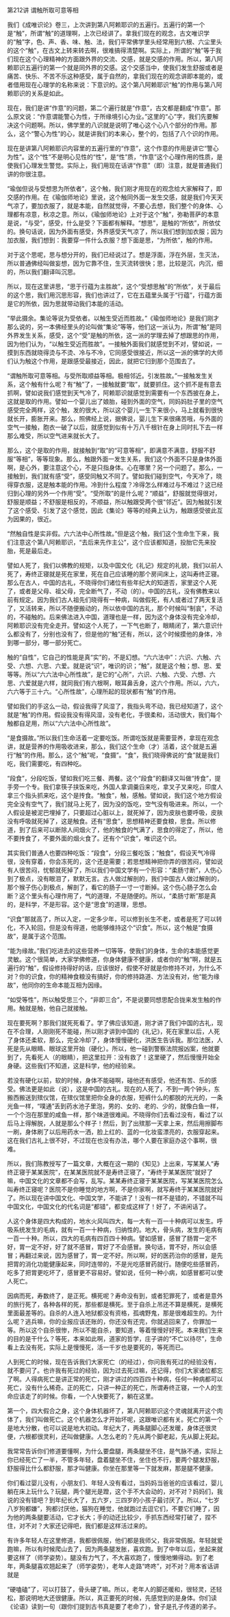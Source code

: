 第212讲 谓触所取可意等相

我们《成唯识论》卷三，上次讲到第八阿赖耶识的五遍行。五遍行的第一个是“触”，所谓“触”的道理啊，上次已经讲了。拿我们现在的观念，古文唯识学的“触”字，色、声、香、味、触、法，我们平常佛学里头经常用到六根、六尘里头的这个“触”，在古文上转来转去啊，很难搞得清楚啊。实际上，所谓的“触”等于我们现在这个心理精神的方面跟外界的交流、交感，就是交感的作用。所以，第八阿赖耶识五遍行的第一个就是同外界的交感。这个交感当中，使我们发生舒服或者是痛苦、快乐、不苦不乐这种感受，属于自然的，拿我们现在的观念讲即本能的，或者借用现在心理学的名称来说：下意识的。这个第八阿赖耶识“触”的作用与第八阿赖耶识的关系是如此。

现在，我们是讲“作意”的问题，第二个遍行就是“作意”，古文都是翻成“作意”。那么原文说：“作意谓能警心为性，于所缘境引心为业。”这里的“心”字，我们先要解决这个问题啊。所以，佛学里的八识就是说明了唯心这个心八个部分的作用。那么，这个“警心为性”的心，就是讲我们的本来心，整个的，包括了八个识的作用。

现在是讲第八阿赖耶识内容里的五遍行里的“作意”，这个作意的作用是讲它“警心为性”。这个“性”不是明心见性的“性”，是“性”质，“作意”这个心理作用的性质，是使我们心理发生警觉。实际上，我们用现在话讲“作意”（即）注意，就是普通我们讲的你很注意。

“瑜伽但说与受想思为所依者”，这个触，我们刚才用现在的观念给大家解释了，即交感的作用。在《瑜伽师地论》里说，这个触同外面一发生交感，就是我们今天天气凉了，要加衣服了，就是本能，自然就觉得，不要心去想，我们整个的身体、心理都有凉意，秋凉之意。所以，《瑜伽师地论》上对于这个“触”，弥勒菩萨的本意是说，“与受”，感受，什么是受？下面都有解释。“想思”，是触的“所依”，所依仗的。换句话说，因为外面有感受，外界感受天气凉了，所以我们想到加衣服；因为加衣服，我们想到：我要穿一件什么衣服？想下面是思，“为所依”，触的作用。

对于这个思呢，思与想分开的，我们已经说过了。想是浮面，浮在外层，生灭法，所以普通佛经叫做妄想，因为它靠不住，生灭流转很快；思，比较是沉，内沉，细的，所以我们翻译叫沉思。

所以，现在这里讲思，“思于行蕴为主胜故”，这个“受想思触”的“所依”，关于最后的这个思，我们用沉思形容，我们也讲过了，它在五蕴里头属于“行蕴”，行蕴方面是它的所依，因为思就带动我们本能的活动。

“举此摄余。集论等说为受依者。以触生受近而胜故。”《瑜伽师地论》是我们刚才那么说的，另一本佛经里头的论叫做“集论”等等，他们这一派认为，所谓“触”是同外界发生关系，感受，这个“受”是触的所依，这一派的学理去掉了想跟思的作用，因为他们认为，“以触生受近而胜故”。一接触外面我们就感觉到不对，譬如说，一摸到东西就晓得烫与不烫、冷与不冷，它同感受很接近，所以这一派的佛学的大师们认为触这个作用，是跟感受最接近，因此，就把它归到那个范围去了。

“谓触所取可意等相。与受所取顺益等相。极相邻近。引发胜故。”一接触发生关系，这个触有什么呢？有“触”了，一接触就要“取”，就要抓住。这个抓不是有意去抓啊，譬如说我们感觉到天气冷了，阿赖耶识就感觉到需要有一个东西披在身上，这就是取的作用。譬如一个婴儿出了娘胎，碰到外面的空气，同妈妈肚子里的空气感受完全两样，这个触，发的很大，所以这个婴儿一生下来很小，马上就看到很快就长开，膨胀开来。那么，照佛经上说，据佛说，婴儿生下来很痛苦哦，与外面的空气一接触，胞衣一破了以后，就感觉到似有十万八千根针在身上同时扎下去一样那么难受，所以空气进来就长大了。

那么，这个是取的作用，就接触到“取”的“可意等相”，即满意不满意，舒服不舒服“等相”，等等现象。那么，触跟外面一发生关系，我们这个外面不只是身体外面啊，是心外，要注意这个心，不是只指身体。心在哪里？另一个问题了。那么，一接触到，我们就有感“受”，感受同触又不同了。譬如我们碰到空气，今天冷了，晓得穿衣服，这是触本能的作用。冷到什么程度？冷得怎么样难过与不难过？这已经归到心理的另外一个作用“受”。“受所取”的是什么呢？“顺益”，舒服就觉得很对，舒服是顺益；不舒服是相反的，不顺益，所以触跟受两个很“邻近”。因为触就引发了这个感受、引发了这个感觉，因此《集论》等等的经典上认为，触跟感受彼此互为因果的，很近。

“然触自性是实非假。六六法中心所性故。”但是这个触，我们这个生命生下来，我们注意这个第八阿赖耶识，“去后来先作主公”，这个应该都知道，投胎它先来投胎，死是最后走。

譬如人死了，我们以佛教的规矩，以及中国文化《礼记》规定的礼貌，我们以前人死了，寿终正寝就是死在家里，死在自己应该睡的那个房间床上，这叫寿终正寝。那么在古人，中国的古礼，不晓得你们诸位有些年纪大的知道否，家里这个人死了，或者是父母、祖父母，完全断气了，不动（的）。中国的古礼，没有佛教来以前有规定。因为我们古人祖先们晓得有一种病，叫做假死，有人或者过了两天复活了，又活转来，所以不随便搬动的，所以依中国的古礼，那个时候叫“制哀”，不动的，不碰触的。后来佛法进入中国，道理也是一样，因为这个身体没有完全冷却，阿赖耶识没有完全走开。譬如这个人死了，一下气也断了，眼睛闭了，第六意识什么都没有了，分别也没有了，但是他的“触”还有，所以，这个时候摸他的身体，冷到哪一部分，哪一部分死亡。

触的“自性”，它自己的性能是真“实”的，不是幻想。“六六法中”：六识、六触、六受、六想、六思、六爱。就是说“识”，唯识的识；“触”，就是这个触；想、思、爱等等。所以“六六法中心所性故”，是它的“心所”，六识、六触、六受、六想、六思、六爱就是六样，就同我们有六根啊，眼耳鼻舌身，这六个作用。所以，六六，六六等于三十六。“心所性故”，心理所起的现状都有“触”的作用。

譬如我们的手这么一动，假设我得了风湿了，我指头弯不动，我已经知道了，这个就是“触”的作用。假设我没有得风湿，没有老化，手很柔和，活动很大，我们每个触都自足用，所以“六六法中心所性故”。

“是食摄故。”所以我们生命活着一定要吃饭。所谓吃饭就是需要营养，拿现在观念讲，就是营养的作用吸收进来，那么，我们这个生命（才）活着，这个就是五遍行“触”的作用。那么，这个“触”呢，“食摄”。“食”，我们晓得佛说的“食”就是我们吃，我们需要吃，有四种吃。

“段食”，分段吃饭，譬如我们吃三餐、两餐。这个“段食”的翻译又叫做“抟食”，提手旁一个专。我们拿筷子挟饭来吃，外国人拿调羹舀来吃，拿叉子叉来吃，印度人拿三个指头抓来吃，这个是抟食。“触食”，触，感触。譬如说，我们这个地方假设完全没有空气了，我们就马上死了，因为没的饭吃，空气没有吸进来。所以，一个人假设是被泥巴埋掉了，只要超过心脏以上，就死掉了，因为皮肤也要呼吸，皮肤没有呼吸就死掉了，这是触食。还有“思食”，思想精神还要食粮，思食。所以修道，到了后来可以断除人间烟火了，他的触食的气满了，思食的得定了，所以，他不要抟食了，不要外面的烟火食了。还有个“识食”，唯识这个识。

其实我们普通人也要四种吃饭：“段食”，分段三餐吃饭；“触食”，假设天气冷得很，没有穿着，你会冻死的，这个还是需要；若思想精神把你弄的很苦闷，譬如说有人很苦闷，忧郁就死掉了，所以我们中国文学有一个形容：“柔肠寸断”，人伤心到了极点，没有眼泪了，默默无言。古人做过解剖的，我们中国古人做过解剖的，那个猴子伤心到极点，解剖了，看它的肠子一寸一寸断掉。这个伤心肠子怎么会断？这个里头有心理作用了，气的道理，不是随便的。所以，“柔肠寸断”那是真的，是科学，不是形容。这个是“思食”的道理，思想。

“识食”那就高了，所以入定，一定多少年，可以修到长生不老，或者是死了可以转化，不入轮回，但是没有得道，他能够维持这个“识食”。所以，这个触是“食摄故”，是属于这个范围。

“能为缘故。”我们吃进去的这些营养一切等等，使我们的身体，生命的本能感觉更灵敏。这个很简单，大家学佛修道，你身体健康不健康，或者你的“触”啊，就是五遍行的“触”，假设修持得好的话，应该很好，假使不好就是你修持不对，为什么不对？你的识食，你的精神食粮没有搞好，你的修持路道、方法没有对，他“能为缘故”，他同你的生命本能互相为因缘。

“如受等性”，所以触受思三个，“非即三合”，不是说要同想思配合拢来发生触的作用。触就是触，他自己就接触。

现在要死啊？那我们就死死看了。学了佛应该知道，刚才讲了我们中国的古礼，现在不合理，人刚刚死不能碰，所以刚才讲到中国的《礼记》，死在家里以后，人死了身体还柔软，那么，完全冷却了，身体慢慢硬化，洪医生告诉我。那位法医，人死是先从眼睛、眼球这里开始（硬化）。所以，他一碰到警察法院报凶案，他就要到了，先看死人（的眼睛），把这里拉开：没有救了！这里硬了，然后慢慢开始全身硬。这些我们不知道，这是科学，他的经验来。

若没有硬化以前，软的时候，身体不能碰啊，碰他还有感受，他还有苦、乐的感受。佛法更是如此（说），这是中国的古礼。现在的人死了，不到一两个钟头，东搬西搬送到殡仪馆，在殡仪馆里把你全身的衣服，短裤什么的都脱的光光的，一条光鱼一样，“噗通”丢到药水池子里泡，男的、女的、老的、少的，就像白鱼一样，一个个泡在那里的咸鱼一样，那个味道很难闻。不晓得你们去看过没有，看过了以后马上得解脱，人就是那么个样子！然后，到了出殡那一天拿上来，然后用擦脚布一刷，身体刷了以后用药水一洒，脸上红的、蓝的一化妆蛮漂亮的，衣服穿起来。这在我们古礼上很不好，不过现在也没有办法，哪个人要在家庭办这个事啊，很难。

所以，我们陈教授写了一篇文章，大概在这一期的《知见》上出来，写某某人“寿终正寝于某某医院”，在某某医院就不是寿终正寝了，“寿终于某某医院”就好了嘛，中国文化的文章都不会写，乱写。某某寿终正寝于某某医院，写某某医院怎么叫寿终正寝呢？医院不是你睡觉的地方啊，不是你家啊，就写寿终于某某医院就好了。所以现在讲中国文化、中国文学，不能讲了！没有一样不是错的，不错就不叫中国文化，中国文化的代名词是“都错”，都变成这样了！好了，不讲闲话了。

人这个身体是四大构成的，地水火风叫四大，每一大有一百一十种病可以发生。呼吸系统发生的毛病，就有一百一十种病，归纳性的。地大，骨头病，发生的毛病有一百一十种。所以，四大的毛病有四百四十种病。譬如感冒，感冒了肠胃一定不好，胃一定不好，好了就不感冒，胃好了不会感冒。换句话，胃不好，所以会感冒；再翻过来说，因为感冒了，胃一定不好。所以啊，好的医药治你的感冒，是先把胃的消化功能健康起来，同时连带的，不是光吃感冒药就行。随便吃些感冒药，吃多了把胃更吃坏了，感冒更不容易好。譬如说，任何一种小病，如感冒都可以使人死亡。

因病而死，寿数终了，是正死。横死呢？寿命没有到，或者犯罪死了，或者是意外的旅行死了，各种各样的死，那些都是横死。至于自杀上吊还不算是横死，是横死里面最差等的。自杀的人连入地狱都没有资格，孤魂野鬼，那是很难超生的。为什么呢？逃兵嘛，你的业报应该还账的，你还没有还完，你就逃回来了，你罪加一等。所以这个自杀很惨，所以不能自杀，要知道，等着慢慢好好死。本来我们生来的目的是干什么？等死，本来如此啊，道家的哲学，庄子讲的“不亡以待尽”，生命看上去没有死，实际上是慢慢死，活一千岁也是要死的，等死而已。

人到死亡的时候，现在告诉我们大家死亡（的经过），你问我有死过的经验没有，就不要问了。也许我有死过的经验，因为过去死过嘛，还记得，你们大家诸位都忘了啊。人得病死亡是讲正常的死亡，刚才讲过的四百四十种病，任何一种病都可以死亡，没有什么稀奇。正的死亡，只讲一种正的死亡，所谓寿终正寝，一个人的生命应该走了的时候。你看，一个人快要死了，躺在这里。

第一个，四大假合之身，这个身体机器坏了，第八阿赖耶识这个灵魂就离开这个肉体了，我们叫做死亡。这个机器怎么才开始坏呢，这跟唯识都有关。死亡的第一个是地大分散，也可以说是地大初动。年纪大了，两条腿脚心还发暖，身体还很灵便，六根都很灵利，还叫做健康。人怎么老的？先从两个脚老起，先从脚上死起。

我常常告诉你们修道要懂啊，为什么要盘腿，两条腿坐不住，是气脉不通，实际上你已经死亡了一半，不管多年轻，盘着腿坐不住，坐住也不行，要两个腿发舒服，舒服得比什么都舒服，那才叫健康。你坐在那里等一下就发麻，那是腿不健康。

你们看过婴儿没有，小朋友们、年轻人没有看过，当妈妈当爸爸的应该看过，婴儿躺在床上玩什么？玩腿，两个腿光是蹬，这个手不大会动的，对不对？妈妈们，我说的没有错吧？到年纪长大了，五六岁，三四岁的小孩子最讨厌了。所以，“七岁八岁狗都嫌”，狗都讨厌他，猫狗在睡觉，他就跑过去逗它们，不要它们睡了，因为他的两条腿要活动，它才长大；手的动还比较少，手抓东西经常打破了，捏不住，对不对？大家还记得吧，我们都是这样活过来的。

有许多年轻人在这里修道，我都很佩服，他们都是我师父，我非常佩服。年轻就爱跑嘛，所以有时候爬山去了，因为两条腿发胀，喜欢跑。到了中年以后，坐起来就要这样了（师学姿势）。腿没有力气了，不大喜欢跑了，慢慢地懒得动。到了老年，两条腿喜欢翘起来了（师学姿势），老年人走路“咚咚”，对不对？用本省话讲就是

“硬嗑磕”了，可以打鼓了，骨头硬了嘛。所以，老年人的脚还暖和，很轻灵，还轻松，那说明地大还很健康。所以，真正要死的时候，先感觉到的是身体。你们读《论语》读到一句（跟你们提到古书真是要了老命了），曾子是孔子传道的弟子。



